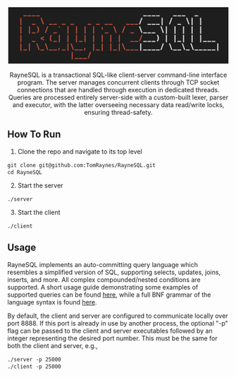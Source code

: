 <div align="center">
    <img src="Assets/banner.png" width="500">
    <p>
        RayneSQL is a transactional SQL-like client-server command-line interface program.
        The server manages concurrent clients through TCP socket connections that are handled through 
        execution in dedicated threads. Queries are processed entirely server-side 
        with a custom-built lexer, parser and executor, with the latter overseeing necessary data read/write 
        locks, ensuring thread-safety.
    </p>
</div>

## How To Run

1. Clone the repo and navigate to its top level
```
git clone git@github.com:TomRaynes/RayneSQL.git
cd RayneSQL
```
2. Start the server
```
./server
```
3. Start the client
```
./client
```

## Usage
RayneSQL implements an auto-committing query language which resembles a simplified version of SQL, supporting selects, 
updates, joins, inserts, and more. All complex compounded/nested conditions are supported. 
A short usage guide demonstrating some examples of supported queries can be found [here](Assets/Usage.md), 
while a full BNF grammar of the language syntax is found [here](Assets/BNF.md).

By default, the client and server are configured to communicate locally over port 8888. If this port is 
already in use by another process, the optional "-p" flag can be passed to the client and server 
executables followed by an integer representing the desired port number. This must be the same for both
the client and server, e.g.,
```
./server -p 25000
./client -p 25000
```
